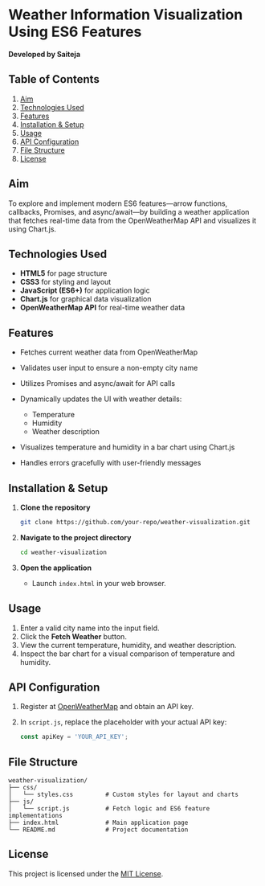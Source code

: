 # Weather Information Visualization Using ES6 Features

**Developed by Saiteja**

## Table of Contents

1. [Aim](#aim)
2. [Technologies Used](#technologies-used)
3. [Features](#features)
4. [Installation & Setup](#installation--setup)
5. [Usage](#usage)
6. [API Configuration](#api-configuration)
7. [File Structure](#file-structure)
8. [License](#license)

## Aim

To explore and implement modern ES6 features—arrow functions, callbacks, Promises, and async/await—by building a weather application that fetches real-time data from the OpenWeatherMap API and visualizes it using Chart.js.

## Technologies Used

* **HTML5** for page structure
* **CSS3** for styling and layout
* **JavaScript (ES6+)** for application logic
* **Chart.js** for graphical data visualization
* **OpenWeatherMap API** for real-time weather data

## Features

* Fetches current weather data from OpenWeatherMap
* Validates user input to ensure a non-empty city name
* Utilizes Promises and async/await for API calls
* Dynamically updates the UI with weather details:

  * Temperature
  * Humidity
  * Weather description
* Visualizes temperature and humidity in a bar chart using Chart.js
* Handles errors gracefully with user-friendly messages

## Installation & Setup

1. **Clone the repository**

   ```bash
   git clone https://github.com/your-repo/weather-visualization.git
   ```
2. **Navigate to the project directory**

   ```bash
   cd weather-visualization
   ```
3. **Open the application**

   * Launch `index.html` in your web browser.

## Usage

1. Enter a valid city name into the input field.
2. Click the **Fetch Weather** button.
3. View the current temperature, humidity, and weather description.
4. Inspect the bar chart for a visual comparison of temperature and humidity.

## API Configuration

1. Register at [OpenWeatherMap](https://openweathermap.org/) and obtain an API key.
2. In `script.js`, replace the placeholder with your actual API key:

   ```javascript
   const apiKey = 'YOUR_API_KEY';
   ```

## File Structure

```plaintext
weather-visualization/
├── css/
│   └── styles.css         # Custom styles for layout and charts
├── js/
│   └── script.js          # Fetch logic and ES6 feature implementations
├── index.html             # Main application page
└── README.md              # Project documentation
```

## License

This project is licensed under the [MIT License](LICENSE).
